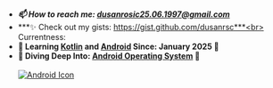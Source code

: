 - ***📫 How to reach me: dusanrosic25.06.1997@gmail.com***
- ***✨ Check out my gists: https://gist.github.com/dusanrsc***<br><br>
Currentness:
- **🚀 Learning [Kotlin](https://en.wikipedia.org/wiki/Kotlin_(programming_language)) and [Android](https://en.wikipedia.org/wiki/Android_(operating_system)) Since: January 2025 🚀**
- **🌊 Diving Deep Into: [Android Operating System](https://en.wikipedia.org/wiki/Android_(operating_system)) 🌊**<br><br>
[![Android Icon](https://upload.wikimedia.org/wikipedia/commons/thumb/a/a4/Android_2023_3D_logo_and_wordmark.svg/797px-Android_2023_3D_logo_and_wordmark.svg.png)](https://www.android.com)

